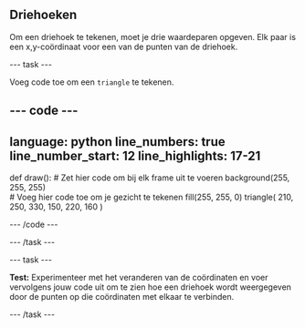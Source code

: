 ## Driehoeken

Om een driehoek te tekenen, moet je drie waardeparen opgeven. Elk paar is een x,y-coördinaat voor een van de punten van de driehoek.

--- task ---

Voeg code toe om een `triangle` te tekenen.

--- code ---
---
language: python
line_numbers: true
line_number_start: 12
line_highlights: 17-21
---

def draw():
    # Zet hier code om bij elk frame uit te voeren
    background(255, 255, 255)  
    # Voeg hier code toe om je gezicht te tekenen
    fill(255, 255, 0) 
    triangle(
        210, 250, 
        330, 150, 
        220, 160
    )  
  
--- /code ---

--- /task ---

--- task ---

**Test:** Experimenteer met het veranderen van de coördinaten en voer vervolgens jouw code uit om te zien hoe een driehoek wordt weergegeven door de punten op die coördinaten met elkaar te verbinden.

--- /task ---
